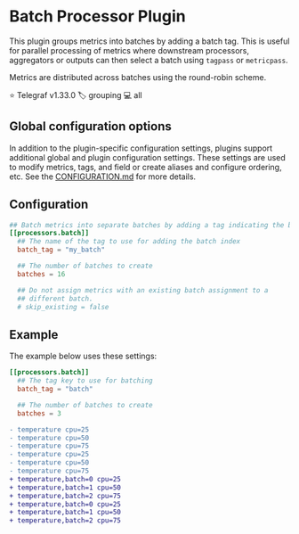 # Batch Processor Plugin

This plugin groups metrics into batches by adding a batch tag. This is useful
for parallel processing of metrics where downstream processors, aggregators or
outputs can then select a batch using `tagpass` or `metricpass`.

Metrics are distributed across batches using the round-robin scheme.

⭐ Telegraf v1.33.0
🏷️ grouping
💻 all

## Global configuration options <!-- @/docs/includes/plugin_config.md -->

In addition to the plugin-specific configuration settings, plugins support
additional global and plugin configuration settings. These settings are used to
modify metrics, tags, and field or create aliases and configure ordering, etc.
See the [CONFIGURATION.md][CONFIGURATION.md] for more details.

[CONFIGURATION.md]: ../../../docs/CONFIGURATION.md#plugins

## Configuration

```toml @sample.conf
## Batch metrics into separate batches by adding a tag indicating the batch index.
[[processors.batch]]
  ## The name of the tag to use for adding the batch index
  batch_tag = "my_batch"

  ## The number of batches to create
  batches = 16

  ## Do not assign metrics with an existing batch assignment to a
  ## different batch.
  # skip_existing = false
```

## Example

The example below uses these settings:

```toml
[[processors.batch]]
  ## The tag key to use for batching
  batch_tag = "batch"

  ## The number of batches to create
  batches = 3
```

```diff
- temperature cpu=25
- temperature cpu=50
- temperature cpu=75
- temperature cpu=25
- temperature cpu=50
- temperature cpu=75
+ temperature,batch=0 cpu=25
+ temperature,batch=1 cpu=50
+ temperature,batch=2 cpu=75
+ temperature,batch=0 cpu=25
+ temperature,batch=1 cpu=50
+ temperature,batch=2 cpu=75
```
